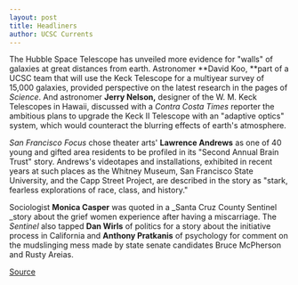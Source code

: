 ```yaml
---
layout: post
title: Headliners
author: UCSC Currents
---
```


The Hubble Space Telescope has unveiled more evidence for "walls" of galaxies at great distances from earth. Astronomer **David Koo, **part of a UCSC team that will use the Keck Telescope for a multiyear survey of 15,000 galaxies, provided perspective on the latest research in the pages of _Science_. And astronomer **Jerry Nelson,** designer of the W. M. Keck Telescopes in Hawaii, discussed with a _Contra Costa Times_ reporter the ambitious plans to upgrade the Keck II Telescope with an "adaptive optics" system, which would counteract the blurring effects of earth's atmosphere.  

_San Francisco Focus_ chose theater arts' **Lawrence Andrews** as one of 40 young and gifted area residents to be profiled in its "Second Annual Brain Trust" story. Andrews's videotapes and installations, exhibited in recent years at such places as the Whitney Museum, San Francisco State University, and the Capp Street Project, are described in the story as "stark, fearless explorations of race, class, and history."  

Sociologist **Monica Casper** was quoted in a _Santa Cruz County Sentinel _story about the grief women experience after having a miscarriage. The _Sentinel_ also tapped **Dan Wirls** of politics for a story about the initiative process in California and **Anthony Pratkanis** of psychology for comment on the mudslinging mess made by state senate candidates Bruce McPherson and Rusty Areias.

[Source](http://www1.ucsc.edu/oncampus/currents/96-11-18/headliners.htm "Permalink to Headliners: 11-18-96")
